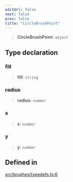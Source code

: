```yaml
---
editUrl: false
next: false
prev: false
title: "CircleBrushPoint"
---
```


> **CircleBrushPoint**: `object`

## Type declaration

### fill

> **fill**: `string`

### radius

> **radius**: `number`

### x

> **x**: `number`

### y

> **y**: `number`

## Defined in

[src/brushes/typedefs.ts:6](https://github.com/fabricjs/fabric.js/blob/a0b4adf41e0a1fd81824114cedd4c32bfb8cac25/src/brushes/typedefs.ts#L6)
